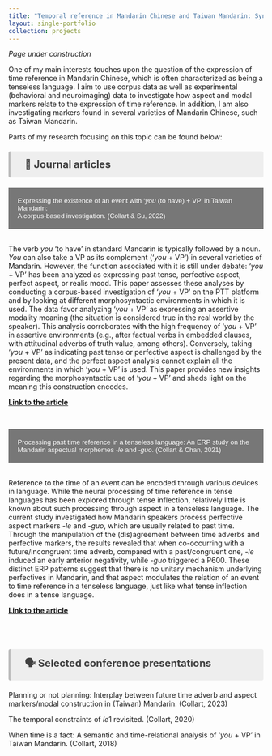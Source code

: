 ```yaml
---
title: "Temporal reference in Mandarin Chinese and Taiwan Mandarin: Syntax and semantics, corpus and experiments"
layout: single-portfolio
collection: projects
---
```


<i>Page under construction</i>

One of my main interests touches upon the question of the expression of time reference in Mandarin Chinese, which is often characterized as being a tenseless language. I aim to use corpus data as well as experimental (behavioral and neuroimaging) data to investigate how aspect and modal markers relate to the expression of time reference. In addition, I am also investigating markers found in several varieties of Mandarin Chinese, such as Taiwan Mandarin.

Parts of my research focusing on this topic can be found below:

<p style="background-color:#eeeeee; color: #404040; border-left: solid #bcbcbc 4px; border-radius: 4px; padding:0.7em; font-size:20px"><b> &nbsp;&nbsp; &#128211; Journal articles</b></p>
<style>
.collapsible {
  background-color: #777;
  color: white;
  cursor: pointer;
  padding: 18px;
  width: 100%;
  border: none;
  text-align: left;
  outline: none;
}

.active, .collapsible:hover {
  background-color: #555;
}

.collapsible:after {
  content: '\002B';
  color: white;
  font-weight: bold;
  float: right;
  margin-left: 5px;
  transform: translateY(-50%);
}

.active:after {
  content: "\2212";
}

.content {
  padding: 0 18px;
  max-height: 0;
  overflow: hidden;
  transition: max-height 0.4s ease-out;
  background-color: #f1f1f1;
  font-size: 18px;
}
</style>

<body>
<button class="collapsible">Expressing the existence of an event with ‘<i>you</i> (to have) + VP’ in Taiwan Mandarin:<br>A corpus-based investigation. <font size="-1">(Collart & Su, 2022)</font></button>
<div class="content">
  <p><br>The verb <i>you</i> ‘to have’ in standard Mandarin is typically followed by a noun. <i>You</i> can also take a VP as its complement (‘<i>you</i> + VP’) in several varieties of Mandarin. However, the function associated with it is still under debate: ‘<i>you</i> + VP’ has been analyzed as expressing past tense, perfective aspect, perfect aspect, or realis mood. This paper assesses these analyses by conducting a corpus-based investigation of ‘<i>you</i> + VP’ on the PTT platform and by looking at different morphosyntactic environments in which it is used. The data favor analyzing ‘<i>you</i> + VP’ as expressing an assertive modality meaning (the situation is considered true in the real world by the speaker). This analysis corroborates with the high frequency of ‘<i>you</i> + VP’ in assertive environments (e.g., after factual verbs in embedded clauses, with attitudinal adverbs of truth value, among others). Conversely, taking ‘<i>you</i> + VP’ as indicating past tense or perfective aspect is challenged by the present data, and the perfect aspect analysis cannot explain all the environments in which ‘<i>you</i> + VP’ is used. This paper provides new insights regarding the morphosyntactic use of ‘<i>you</i> + VP’ and sheds light on the meaning this construction encodes.</p>
<p><a href="https://doi.org/10.1075/consl.21046.col" target="_blank"><b>Link to the article</b></a></p>
</div>

<br>

<button class="collapsible">Processing past time reference in a tenseless language: An ERP study on the<br>Mandarin aspectual morphemes <i>-le</i> and <i>-guo</i>. <font size="-1">(Collart & Chan, 2021)</font></button>
<div class="content">
  <p><br>Reference to the time of an event can be encoded through various devices in language. While the neural processing of time reference in tense languages has been explored through tense inflection, relatively little is known about such processing through aspect in a tenseless language. The current study investigated how Mandarin speakers process perfective aspect markers <i>-le</i> and <i>-guo</i>, which are usually related to past time. Through the manipulation of the (dis)agreement between time adverbs and perfective markers, the results revealed that when co-occurring with a future/incongruent time adverb, compared with a past/congruent one, <i>-le</i> induced an early anterior negativity, while <i>-guo</i> triggered a P600. These distinct ERP patterns suggest that there is no unitary mechanism underlying perfectives in Mandarin, and that aspect modulates the relation of an event to time reference in a tenseless language, just like what tense inflection does in a tense language.</p>
<p><a href="https://doi.org/10.1016/j.jneuroling.2021.100998" target="_blank"><b>Link to the article</b></a></p>
</div>

<script>
var coll = document.getElementsByClassName("collapsible");
var i;

for (i = 0; i < coll.length; i++) {
  coll[i].addEventListener("click", function() {
    this.classList.toggle("active");
    var content = this.nextElementSibling;
    if (content.style.maxHeight){
      content.style.maxHeight = null;
    } else {
      content.style.maxHeight = content.scrollHeight + "px";
    } 
  });
}
</script>
</body>
<br><br>
<p style="background-color:#eeeeee; color: #404040; border-left: solid #bcbcbc 4px; border-radius: 4px; padding:0.7em; font-size:20px"><b> &nbsp;&nbsp; &#128483; Selected conference presentations</b></p>

Planning or not planning: Interplay between future time adverb and aspect markers/modal construction in (Taiwan) Mandarin. (Collart, 2023)

The temporal constraints of <i>le</i>1 revisited. (Collart, 2020)

When time is a fact: A semantic and time-relational analysis of ‘<i>you</i> + VP’ in Taiwan Mandarin. (Collart, 2018)

